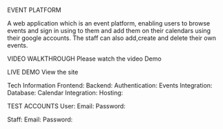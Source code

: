 EVENT PLATFORM

A web application which is an event platform, enabling users to browse events and sign in using to them and add them on their calendars using their google accounts. The staff can also
add,create and delete their own events.

VIDEO WALKTHROUGH
Please watch the video Demo 

LIVE DEMO
View the site

Tech Information
Frontend:
Backend:
Authentication:
Events Integration:
Database:
Calendar Integration:
Hosting:


TEST ACCOUNTS
User:
Email:
Password:

Staff:
Email:
Password:




